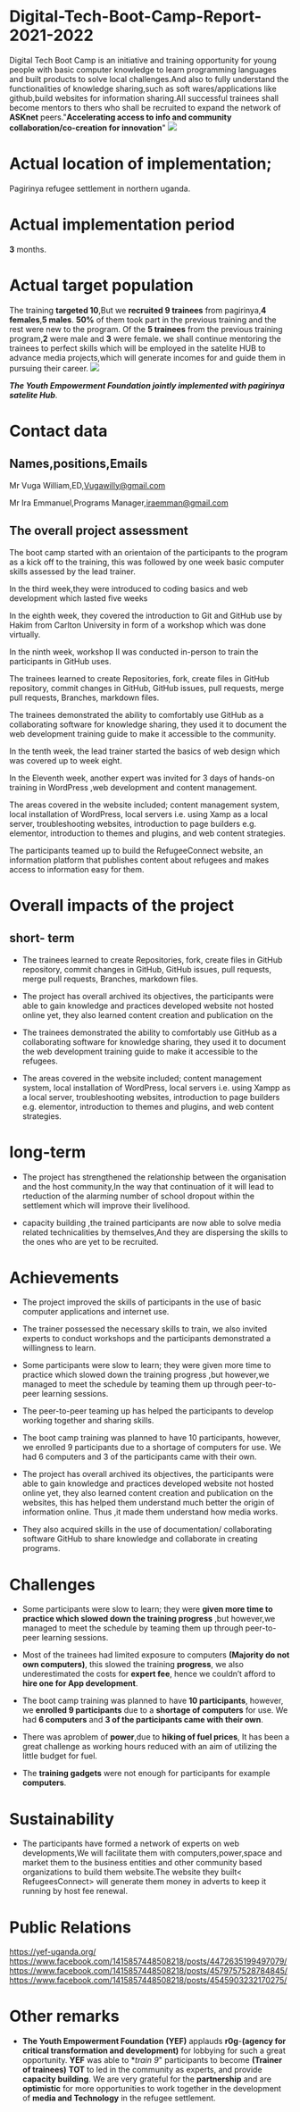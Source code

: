 # Digital-Tech-Boot-Camp-Report-2021-2022
Digital Tech Boot  Camp is an initiative and training opportunity for young people with basic computer knowledge to learn  programming languages and built products to solve local challenges.And also to fully understand the functionalities of knowledge sharing,such as soft wares/applications like github,build websites for information sharing.All successful trainees shall become mentors to thers who shall be recruited to expand the network of **ASKnet** peers."**Accelerating access to info and community collaboration/co-creation for innovation**"
![](IMG_20220124_183742_360.jpg)
# Actual location of implementation;
Pagirinya refugee settlement in northern uganda.
# Actual implementation period
**3** months.

# Actual target population
The training **targeted 10**,But we **recruited 9 trainees** from pagirinya,**4 females**,**5 males**.
**50%** of them took part in the previous training and the rest were new to the program.
Of the **5 trainees** from the previous training program,**2** were male and **3** were female.
we shall continue mentoring the trainees to perfect skills which will be employed in the satelite HUB to advance media projects,which will generate incomes for and guide them in pursuing their career.
![](IMG_20220124_185410_421.jpg)

***The Youth Empowerment Foundation jointly implemented with pagirinya satelite Hub***.
# Contact data
## Names,positions,Emails

Mr Vuga William,ED,Vugawilly@gmail.com

Mr Ira Emmanuel,Programs Manager,iraemman@gmail.com
## The overall project assessment
The boot camp started with an orientaion of the participants to the program as a kick off to the training, this was followed by one week basic computer skills assessed by the lead trainer.

In the third week,they were introduced to coding basics and web development which lasted five weeks

In the eighth week, they covered the introduction to Git and GitHub use by Hakim from Carlton University in form of a workshop which was done virtually. 

In the ninth week, workshop II was conducted in-person to train the participants in GitHub uses.

The trainees learned to create Repositories, fork, create files in GitHub repository, commit changes in GitHub, GitHub issues, pull requests, merge pull requests, Branches, markdown files. 

The trainees demonstrated the ability to comfortably use GitHub as a collaborating software for knowledge sharing, they used it to document the web development training guide to make it accessible to the community.

In the tenth week, the lead trainer started the basics of web design which was covered up to week eight.

In the Eleventh week, another expert <KasiryeLabs> was invited for 3 days of hands-on training in WordPress ,web development and content management.
  
The areas covered in the website included; content management system, local installation of WordPress, local servers i.e. using Xamp as a local server, troubleshooting websites, introduction to page builders e.g. elementor, introduction to themes and plugins, and web content strategies. 
 
 The participants teamed up to build the RefugeeConnect website, an information platform that publishes content about refugees and makes access to information easy for them.
  # Overall impacts of the project
  ## short- term
  
  - The trainees learned to create Repositories, fork, create files in GitHub repository, commit changes in GitHub, GitHub issues, pull requests, merge pull requests, Branches, markdown files.
   
   - The project has overall archived its objectives, the participants were able to gain knowledge and practices developed website <RefugeeConnect >not hosted online yet, they also learned content creation and publication on the
  
  
  - The trainees demonstrated the ability to comfortably use GitHub as a collaborating software for knowledge sharing, they used it to document the web development training guide to make it accessible to the refugees.
  
  - The areas covered in the website included; content management system, local installation of WordPress, local servers i.e. using Xampp as a local server, troubleshooting websites, introduction to page builders e.g. elementor, introduction to themes and plugins, and web content strategies. 
  
# long-term
  
  - The project has strengthened the relationship between the organisation and the host community,In the way that continuation of it will lead to rteduction of the alarming number of school dropout within the settlement which will improve their livelihood.
  
  - capacity building ,the trained participants are now able to solve media related technicalities by themselves,And they are dispersing the skills to the ones who are yet to be recruited.
# Achievements
  
  - The project improved the skills of participants in the use of basic computer applications and internet use. 
  
  - The trainer possessed the necessary skills to train, we also invited experts to conduct workshops and the participants demonstrated a willingness to learn.
  
  - Some participants were slow to learn; they were given more time to practice which slowed down the training progress ,but  however,we managed to meet the schedule by teaming them up through peer-to-peer learning sessions. 
  
  - The peer-to-peer teaming up has helped the participants to develop working together and sharing skills.
  
  - The boot camp training was planned to have 10 participants, however, we enrolled 9 participants due to a shortage of computers for use. We had 6 computers and 3 of the participants came with their own. 
  
  - The project has overall archived its objectives, the participants were able to gain knowledge and practices developed website <RefugeeConnect >not hosted online yet, they also learned content creation and publication on the websites, this has helped them understand much better the origin of information online. Thus ,it made them understand how media works.
  
  - They also acquired skills in the use of documentation/ collaborating software GitHub to share knowledge and collaborate in creating programs.
  
# Challenges
  
  - Some participants were slow to learn; they were **given more time to practice which slowed down the training progress** ,but  however,we managed to meet the schedule by teaming them up through peer-to-peer learning sessions.
  
  - Most of the trainees had limited exposure to computers **(Majority do not own computers)**, this slowed the training **progress**, we also underestimated the costs for **expert fee**, hence we couldn’t afford to **hire one for App development**. 
   
  - The boot camp training was planned to have **10 participants**, however, we **enrolled 9 participants** due to a **shortage of computers** for use. We had **6 computers** and **3 of the participants came with their own**.
  
  - There was aproblem of **power**,due to **hiking of fuel prices**, It has been a great challenge as working hours reduced with an aim of utilizing the little budget for fuel.
  
  - The **training gadgets** were not enough for participants for example **computers**.
# Sustainability
  
  - The participants have formed a network of experts on web developments,We will facilitate them with computers,power,space and market them to the business entities and other community based organizations to build them website.The website they built< RefugeesConnect> will generate them money in adverts to keep it running by host fee renewal.
  
# Public Relations
   
   
https://yef-uganda.org/
https://www.facebook.com/1415857448508218/posts/4472635199497079/
https://www.facebook.com/1415857448508218/posts/4579757528784845/
https://www.facebook.com/1415857448508218/posts/4545903232170275/

# Other remarks
  
  - **The Youth Empowerment Foundation** **(YEF)** applauds **r0g**-**(agency for critical transformation and development)** for lobbying for such a great opportunity. **YEF** was able to **train 9*" participants to become **(Trainer of trainees)** **TOT** to led in the community as experts, and provide **capacity building**. We are very grateful for the **partnership** and are **optimistic** for more opportunities to work together in the development of **media and Technology** in the refugee settlement. 
  
